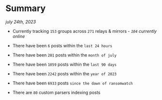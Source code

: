 
# Summary
_july 24th, 2023_

- Currently tracking `153` groups across `271` relays & mirrors - _`104` currently online_

- There have been `6` posts within the `last 24 hours`

- There have been `201` posts within the `month of july`

- There have been `1059` posts within the `last 90 days`

- There have been `2242` posts within the `year of 2023`

- There have been `6933` posts `since the dawn of ransomwatch`

- There are `80` custom parsers indexing posts
